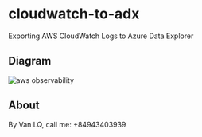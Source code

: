 # cloudwatch-to-adx
Exporting AWS CloudWatch Logs to Azure Data Explorer

## Diagram

![aws observability](https://github.com/lqvan87/cloudwatch-to-adx/blob/main/cloudwatch-to-adx.jpg?raw=true)

## About

By Van LQ, call me: +84943403939
